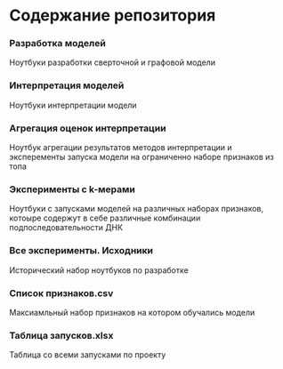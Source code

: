 # Содержание репозитория

### Разработка моделей

Ноутбуки разработки сверточной и графовой модели

### Интерпретация моделей

Ноутбуки интерпретации модели

### Агрегация оценок интерпретации

Ноутбук агрегации результатов методов интерпретации и эксперементы запуска модели на ограниченно наборе признаков из топа

### Эксперименты с k-мерами

Ноутбуки с запусками моделей на различных наборах признаков, котоыре содержут в себе различные комбинации подпоследовательности ДНК

### Все эксперименты. Исходники

Исторический набор ноутбуков по разработке

### Список признаков.csv

Максиамльный набор признаков на котором обучались модели

### Таблица запусков.xlsx

Таблица со всеми запусками по проекту
